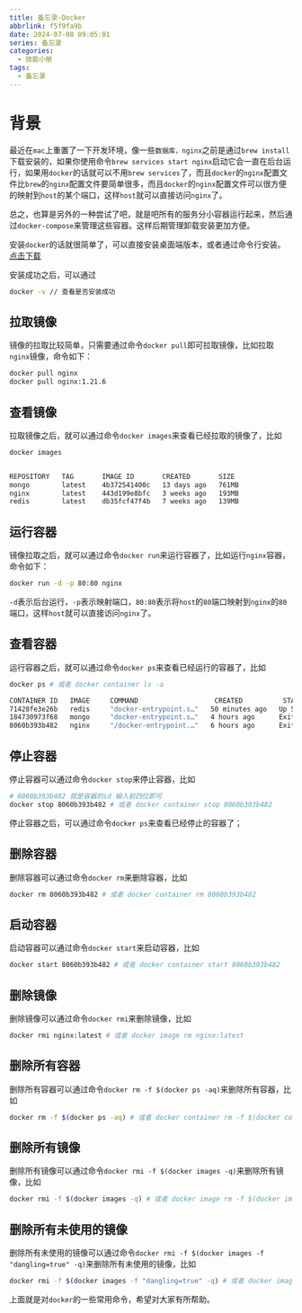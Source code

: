 ```yaml
---
title: 备忘录-Docker
abbrlink: f5f9fa9b
date: 2024-07-08 09:05:01
series: 备忘录
categories:
  - 技能小册
tags:
  - 备忘录
---
```


# 背景


最近在`mac`上重置了一下开发环境，像一些`数据库，nginx`之前是通过`brew install`下载安装的，如果你使用命令`brew services start nginx`启动它会一直在后台运行，如果用`docker`的话就可以不用`brew services`了，而且`docker`的`nginx`配置文件比`brew`的`nginx`配置文件要简单很多，而且`docker`的`nginx`配置文件可以很方便的映射到`host`的某个端口，这样`host`就可以直接访问`nginx`了。

总之，也算是另外的一种尝试了吧，就是吧所有的服务分小容器运行起来，然后通过`docker-compose`来管理这些容器。这样后期管理卸载安装更加方便。


安装`docker`的话就很简单了，可以直接安装桌面端版本，或者通过命令行安装。[点击下载](https://www.docker.com/)

安装成功之后，可以通过

```bash
docker -v // 查看是否安装成功
```

## 拉取镜像

镜像的拉取比较简单，只需要通过命令`docker pull`即可拉取镜像，比如拉取`nginx`镜像，命令如下：

```bash
docker pull nginx
docker pull nginx:1.21.6
```

## 查看镜像

拉取镜像之后，就可以通过命令`docker images`来查看已经拉取的镜像了，比如

```bash
docker images


REPOSITORY   TAG       IMAGE ID       CREATED       SIZE
mongo        latest    4b372541400c   13 days ago   761MB
nginx        latest    443d199e8bfc   3 weeks ago   193MB
redis        latest    db35fcf47f4b   7 weeks ago   139MB
```

## 运行容器

镜像拉取之后，就可以通过命令`docker run`来运行容器了，比如运行`nginx`容器，命令如下：

```bash
docker run -d -p 80:80 nginx
```

`-d`表示后台运行，`-p`表示映射端口，`80:80`表示将`host`的`80`端口映射到`nginx`的`80`端口，这样`host`就可以直接访问`nginx`了。

## 查看容器

运行容器之后，就可以通过命令`docker ps`来查看已经运行的容器了，比如

```bash
docker ps # 或者 docker container ls -a

CONTAINER ID   IMAGE     COMMAND                   CREATED          STATUS                   PORTS                    NAMES
71428fe3e26b   redis     "docker-entrypoint.s…"   50 minutes ago   Up 50 minutes            0.0.0.0:6379->6379/tcp   keen_williams
184730973f68   mongo     "docker-entrypoint.s…"   4 hours ago      Exited (0) 2 hours ago                            cool_shtern
8060b393b482   nginx     "/docker-entrypoint.…"   6 hours ago      Exited (0) 2 hours ago                            suspicious_ishizaka
```

## 停止容器

停止容器可以通过命令`docker stop`来停止容器，比如

```bash
# 8060b393b482 就是容器的id 输入前四位即可
docker stop 8060b393b482 # 或者 docker container stop 8060b393b482
```

停止容器之后，可以通过命令`docker ps`来查看已经停止的容器了；

## 删除容器

删除容器可以通过命令`docker rm`来删除容器，比如

```bash
docker rm 8060b393b482 # 或者 docker container rm 8060b393b482
```

## 启动容器

启动容器可以通过命令`docker start`来启动容器，比如

```bash
docker start 8060b393b482 # 或者 docker container start 8060b393b482
```

## 删除镜像

删除镜像可以通过命令`docker rmi`来删除镜像，比如

```bash
docker rmi nginx:latest # 或者 docker image rm nginx:latest
```

## 删除所有容器

删除所有容器可以通过命令`docker rm -f $(docker ps -aq)`来删除所有容器，比如

```bash
docker rm -f $(docker ps -aq) # 或者 docker container rm -f $(docker container ls -aq)
```

## 删除所有镜像

删除所有镜像可以通过命令`docker rmi -f $(docker images -q)`来删除所有镜像，比如

```bash
docker rmi -f $(docker images -q) # 或者 docker image rm -f $(docker image ls -q)
```

## 删除所有未使用的镜像

删除所有未使用的镜像可以通过命令`docker rmi -f $(docker images -f "dangling=true" -q)`来删除所有未使用的镜像，比如

```bash
docker rmi -f $(docker images -f "dangling=true" -q) # 或者 docker image rm -f $(docker image ls -f "dangling=true" -q)
```

上面就是对`docker`的一些常用命令，希望对大家有所帮助。
